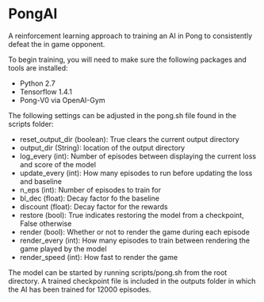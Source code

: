 # PongAI


A reinforcement learning approach to training an AI in Pong to consistently defeat the in game opponent.

To begin training, you will need to make sure the following packages and tools are installed:
* Python 2.7
* Tensorflow 1.4.1
* Pong-V0 via OpenAI-Gym


The following settings can be adjusted in the pong.sh file found in the scripts folder:
* reset_output_dir (boolean): True clears the current output directory 
* output_dir (String): location of the output directory
* log_every (int): Number of episodes between displaying the current loss and score of the model
* update_every (int): How many episodes to run before updating the loss and baseline
* n_eps (int): Number of episodes to train for
* bl_dec (float): Decay factor fo the baseline
* discount (float): Decay factor for the rewards
* restore (bool): True indicates restoring the model from a checkpoint, False otherwise
* render (bool): Whether or not to render the game during each episode
* render_every (int): How many episodes to train between rendering the game played by the model
* render_speed (int): How fast to render the game

The model can be started by running scripts/pong.sh from the root directory. A trained checkpoint file is included in the outputs folder in which the AI has been trained for 12000 episodes.
